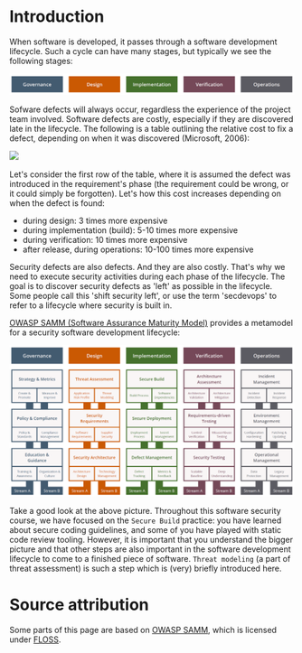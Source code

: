 # Introduction
When software is developed, it passes through a software development lifecycle. Such a cycle can have many stages, but typically we see the following stages:

![](docimages/2023-05-25-20-48-49.png)

Sofware defects will always occur, regardless the experience of the project team involved. Software defects are costly, especially if they are discovered late in the lifecycle. The following is a table outlining the relative cost to fix a defect, depending on when it was discovered (Microsoft, 2006):

![](docimages/2020-03-11-08-06-07.png)

Let's consider the first row of the table, where it is assumed the defect was introduced in the requirement's phase (the requirement could be wrong, or it could simply be forgotten). Let's how this cost increases depending on when the defect is found:
* during design: 3 times more expensive
* during implementation (build): 5-10 times more expensive
* during verification: 10 times more expensive
* after release, during operations: 10-100 times more expensive

Security defects are also defects. And they are also costly. That's why we need to execute security activities during each phase of the lifecycle. The goal is to discover security defects as 'left' as possible in the lifecycle. Some people call this 'shift security left', or use the term 'secdevops' to refer to a lifecycle where security is built in. 

[OWASP SAMM (Software Assurance Maturity Model)](https://owaspsamm.org/model/) provides a metamodel for a security software development lifecycle: 

![](docimages/2023-05-25-20-48-18.png)

Take a good look at the above picture. Throughout this software security course, we have focused on the `Secure Build` practice: you have learned about secure coding guidelines, and some of you have played with static code review tooling. However, it is important that you understand the bigger picture and that other steps are also important in the software development lifecycle to come to a finished piece of software. `Threat modeling` (a part of threat assessment) is such a step which is (very) briefly introduced here. 

# Source attribution
Some parts of this page are based on [OWASP SAMM](https://owasp.org/www-project-samm/), which is licensed under [FLOSS](https://owasp.org/about/).